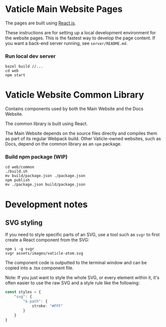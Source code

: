 # Vaticle Main Website Pages

The pages are built using [React.js](https://reactjs.org/).

These instructions are for setting up a local development environment for the website pages. This is the fastest way to develop the page content. If you want a back-end server running, see `server/README.md`.

### Run local dev server

```shell script
bazel build //...
cd web
npm start
```


# Vaticle Website Common Library

Contains components used by both the Main Website and the Docs Website.

The common library is built using React.

The Main Website depends on the source files directly and compiles them as part of its regular Webpack build. Other Vaticle-owned websites, such as Docs, depend on the common library as an `npm` package.

### Build npm package (WIP)

```shell script
cd web/common
./build.sh
mv build/package.json ./package.json
npm publish
mv ./package.json build/package.json
```


# Development notes

## SVG styling

If you need to style specific parts of an SVG, use a tool such as `svgr` to first create a React component from the SVG:

```shell script
npm i -g svgr
svgr assets/images/vaticle-atom.svg
```
The component code is outputted to the terminal window and can be copied into a .tsx component file.

Note: If you just want to style the whole SVG, or every element within it, it's often easier to use the raw SVG and a style rule like the following:

```ts
const styles = {
    "svg": {
        "& path": {
            stroke: "#FFF"
        }   
    }
}
```
